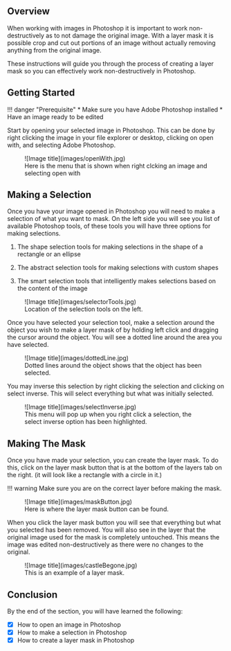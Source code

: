 ## Overview

When working with images in Photoshop it is important to work non-destructively as to not damage the original image. With a layer mask it is possible crop and cut out portions of an image without actually removing anything from the original image.

These instructions will guide you through the process of creating a layer mask so you can effectively work non-destructively in Photoshop.

## Getting Started

!!! danger "Prerequisite"
    * Make sure you have Adobe Photoshop installed
    * Have an image ready to be edited

Start by opening your selected image in Photoshop. This can be done by right clicking the image in your file explorer or desktop, clicking on open with, and selecting Adobe Photoshop. 

<figure markdown>
  ![Image title](images/openWith.jpg)
  <figcaption>Here is the menu that is shown when right clcking an image and selecting open with</figcaption>
</figure>

## Making a Selection

Once you have your image opened in Photoshop you will need to make a selection of what you want to mask. On the left side you will see you list of available Photoshop tools, of these tools you will have three options for making selections.

1. The shape selection tools for making selections in the shape of a rectangle or an ellipse

2. The abstract selection tools for making selections with custom shapes

3. The smart selection tools that intelligently makes selections based on the content of the image

<figure markdown>
  ![Image title](images/selectorTools.jpg)
  <figcaption>Location of the selection tools on the left.</figcaption>
</figure>

Once you have selected your selection tool, make a selection around the object you wish to make a layer mask of by holding left click and dragging the cursor around the object. You will see a dotted line around the area you have selected.

<figure markdown>
  ![Image title](images/dottedLine.jpg)
  <figcaption>Dotted lines around the object shows that the object has been selected.</figcaption>
</figure>

You may inverse this selection by right clicking the selection and clicking on select inverse. This will select everything but what was initially selected.

<figure markdown>
  ![Image title](images/selectInverse.jpg)
  <figcaption>This menu will pop up when you right click a selection, the select inverse option has been highlighted.</figcaption>
</figure>

## Making The Mask

Once you have made your selection, you can create the layer mask. To do this, click on the layer mask button that is at the bottom of the layers tab on the right. (it will look like a rectangle with a circle in it.)

!!! warning
    Make sure you are on the correct layer before making the mask.

<figure markdown>
  ![Image title](images/maskButton.jpg)
  <figcaption>Here is where the layer mask button can be found.</figcaption>
</figure>

When you click the layer mask button you will see that everything but what you selected has been removed. You will also see in the layer that the original image used for the mask is completely untouched. This means the image was edited non-destructively as there were no changes to the original.

<figure markdown>
  ![Image title](images/castleBegone.jpg)
  <figcaption>This is an example of a layer mask.</figcaption>
</figure>

## Conclusion

By the end of the section, you will have learned the following:

- [x] How to open an image in Photoshop
- [x] How to make a selection in Photoshop
- [x] How to create a layer mask in Photoshop
